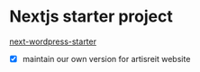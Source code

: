 # Nextjs starter project


[next-wordpress-starter](https://github.com/chet-cloud/next-wordpress-starter/tree/main)


- [x] maintain our own version for artisreit website

